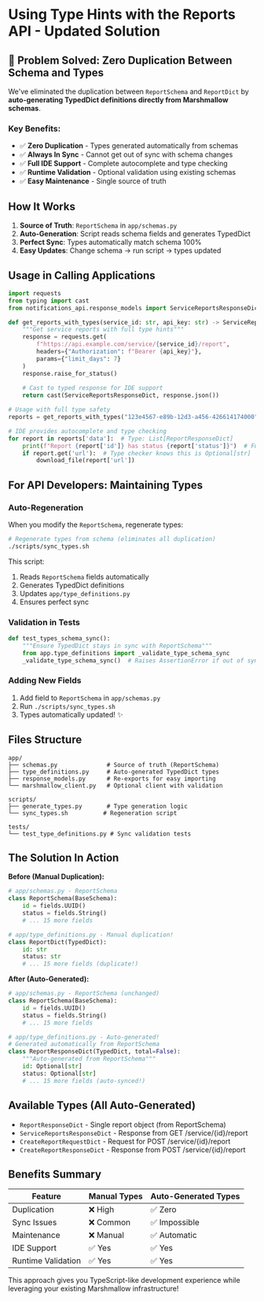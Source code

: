 # Using Type Hints with the Reports API - Updated Solution

## 🎯 **Problem Solved: Zero Duplication Between Schema and Types**

We've eliminated the duplication between `ReportSchema` and `ReportDict` by **auto-generating TypedDict definitions directly from Marshmallow schemas**.

### **Key Benefits:**
- ✅ **Zero Duplication** - Types generated automatically from schemas
- ✅ **Always In Sync** - Cannot get out of sync with schema changes  
- ✅ **Full IDE Support** - Complete autocomplete and type checking
- ✅ **Runtime Validation** - Optional validation using existing schemas
- ✅ **Easy Maintenance** - Single source of truth

## **How It Works**

1. **Source of Truth**: `ReportSchema` in `app/schemas.py`
2. **Auto-Generation**: Script reads schema fields and generates TypedDict
3. **Perfect Sync**: Types automatically match schema 100%
4. **Easy Updates**: Change schema → run script → types updated

## **Usage in Calling Applications**

```python
import requests
from typing import cast
from notifications_api.response_models import ServiceReportsResponseDict

def get_reports_with_types(service_id: str, api_key: str) -> ServiceReportsResponseDict:
    """Get service reports with full type hints"""
    response = requests.get(
        f"https://api.example.com/service/{service_id}/report",
        headers={"Authorization": f"Bearer {api_key}"},
        params={"limit_days": 7}
    )
    response.raise_for_status()
    
    # Cast to typed response for IDE support
    return cast(ServiceReportsResponseDict, response.json())

# Usage with full type safety
reports = get_reports_with_types("123e4567-e89b-12d3-a456-426614174000", "api-key")

# IDE provides autocomplete and type checking
for report in reports['data']:  # Type: List[ReportResponseDict]
    print(f"Report {report['id']} has status {report['status']}")  # Full autocomplete
    if report.get('url'):  # Type checker knows this is Optional[str]
        download_file(report['url'])
```

## **For API Developers: Maintaining Types**

### **Auto-Regeneration**

When you modify the `ReportSchema`, regenerate types:

```bash
# Regenerate types from schema (eliminates all duplication)
./scripts/sync_types.sh
```

This script:
1. Reads `ReportSchema` fields automatically
2. Generates TypedDict definitions  
3. Updates `app/type_definitions.py`
4. Ensures perfect sync

### **Validation in Tests**

```python
def test_types_schema_sync():
    """Ensure TypedDict stays in sync with ReportSchema"""
    from app.type_definitions import _validate_type_schema_sync
    _validate_type_schema_sync()  # Raises AssertionError if out of sync
```

### **Adding New Fields**

1. Add field to `ReportSchema` in `app/schemas.py`
2. Run `./scripts/sync_types.sh`
3. Types automatically updated! ✨

## **Files Structure**

```
app/
├── schemas.py              # Source of truth (ReportSchema)
├── type_definitions.py     # Auto-generated TypedDict types  
├── response_models.py      # Re-exports for easy importing
└── marshmallow_client.py   # Optional client with validation

scripts/
├── generate_types.py       # Type generation logic
└── sync_types.sh          # Regeneration script

tests/
└── test_type_definitions.py # Sync validation tests
```

## **The Solution In Action**

**Before (Manual Duplication):**
```python
# app/schemas.py - ReportSchema
class ReportSchema(BaseSchema):
    id = fields.UUID()
    status = fields.String()
    # ... 15 more fields

# app/type_definitions.py - Manual duplication!  
class ReportDict(TypedDict):
    id: str
    status: str  
    # ... 15 more fields (duplicate!)
```

**After (Auto-Generated):**
```python
# app/schemas.py - ReportSchema (unchanged)
class ReportSchema(BaseSchema):
    id = fields.UUID()  
    status = fields.String()
    # ... 15 more fields

# app/type_definitions.py - Auto-generated!
# Generated automatically from ReportSchema
class ReportResponseDict(TypedDict, total=False):
    """Auto-generated from ReportSchema"""
    id: Optional[str]
    status: Optional[str] 
    # ... 15 more fields (auto-synced!)
```

## **Available Types (All Auto-Generated)**

- `ReportResponseDict` - Single report object (from ReportSchema)
- `ServiceReportsResponseDict` - Response from GET /service/{id}/report  
- `CreateReportRequestDict` - Request for POST /service/{id}/report
- `CreateReportResponseDict` - Response from POST /service/{id}/report

## **Benefits Summary**

| Feature | Manual Types | Auto-Generated Types |
|---------|-------------|---------------------|
| Duplication | ❌ High | ✅ Zero |
| Sync Issues | ❌ Common | ✅ Impossible |
| Maintenance | ❌ Manual | ✅ Automatic |
| IDE Support | ✅ Yes | ✅ Yes |
| Runtime Validation | ✅ Yes | ✅ Yes |

This approach gives you TypeScript-like development experience while leveraging your existing Marshmallow infrastructure!
